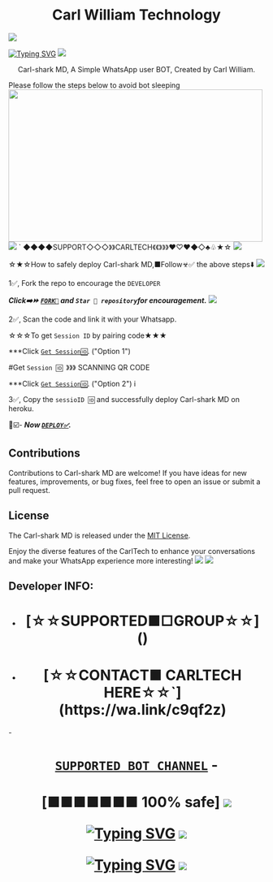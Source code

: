  <h1 align="center"> Carl William Technology </h1> 
<a><img src='https://i.imgur.com/LyHic3i.gif'/></a>
 
[![Typing SVG](https://readme-typing-svg.herokuapp.com?font=Rockstar-ExtraBold&color=blue&lines=𝗔𝗠+CARL+SHARK+MD+𝗖𝗥𝗘𝗔𝗧𝗘𝗗+𝗕𝗬+WILLIAM)](https://git.io/typing-svg)
<a><img src='https://i.imgur.com/LyHic3i.gif'/></a>

<p align="center"> Carl-shark MD, A Simple WhatsApp user BOT, Created by Carl William.
<p align="centre"> Please follow the steps below to avoid bot sleeping  



<img src="https://telegra.ph/file/164dd0daed27a5330f912.jpg" width="500" height="300"/>
<a><img src='https://i.imgur.com/LyHic3i.gif'/></a>
  `
◆◆◆◆SUPPORT◇◇◇》》CARLTECH《《》》》♥︎♡♥︎◆◇♣︎♧★☆
<a><img src='https://i.imgur.com/LyHic3i.gif'/></a>


☆★☆How to safely deploy Carl-shark MD,■Follow☣✅️ the above steps⬇️
<a><img src='https://i.imgur.com/LyHic3i.gif'/></a>


1✅️, Fork the repo to encourage the `DEVELOPER`

   ***Click➡️⏩️ [`FORK🍴`](https://github.com/Carl165/CarlTech/fork) and `Star 🌟 repository`for encouragement.***
 <a><img src='https://i.imgur.com/LyHic3i.gif'/></a>
 


2✅️, Scan the code and link it with your Whatsapp.

   ☆☆☆To get `Session ID` by pairing code★★★

   ***Click [`Get Session🆔️`](https://ibrahim-tech-1-4a7321f212d3.herokuapp.com/). ("Option 1")
  
  #Get `Session 🆔 `》》》 SCANNING QR CODE 
  
  ***Click [`Get Session🆔️`](https://ibrahim-tech-qr-1-2-1.onrender.com/). ("Option 2")
i

   
3✅️, Copy the `sessioID 🆔` and successfully deploy Carl-shark MD on heroku.  

   
 🔰☑️- ***Now [`DEPLOY✅️`](https://dashboard.heroku.com/new?template=https://github.com/Carl165/CarlTech/edit/tree/main?tab=readme-ov-file).***


## Contributions

Contributions to Carl-shark MD are welcome! If you have ideas for new features, improvements, or bug fixes, feel free to open an issue or submit a pull request.

## License

The Carl-shark MD is released under the [MIT License](https://opensource.org/licenses/MIT).

Enjoy the diverse features of the CarlTech  to enhance your conversations and make your WhatsApp experience more interesting!
<a><img src='https://i.imgur.com/LyHic3i.gif'/></a>
<a><img src='https://i.imgur.com/LyHic3i.gif'/></a>

## Developer INFO:

- <h1 align="center"> [☆☆SUPPORTED■□GROUP☆☆]()
- <h1 align="center"> [☆☆CONTACT■ CARLTECH HERE☆☆`](https://wa.link/c9qf2z)
 -<h1 align="center"> [`SUPPORTED BOT CHANNEL`](https://whatsapp.com/channel/0029Vak0genJ93wQXq3q6X3h)
 -<h1 align="center"> [■■■■■■■ 100% safe]
<a><img src='https://i.imgur.com/LyHic3i.gif'/></a>
 
[![Typing SVG](https://readme-typing-svg.herokuapp.com?font=Rockstar-ExtraBold&color=yellow&lines=■+■+■+■+■+■+■+CHARGING)](https://git.io/typing-svg)
<a><img src='https://i.imgur.com/LyHic3i.gif'/></a>

[![Typing SVG](https://readme-typing-svg.herokuapp.com?font=Rockstar-ExtraBold&color=blue&lines=PROUDLY+PROGRAMMED+𝗕𝗬+A+GENZ🥸)](https://git.io/typing-svg)
<a><img src='https://i.imgur.com/LyHic3i.gif'/></a>
